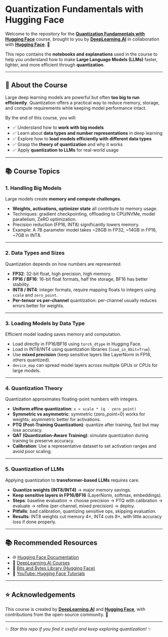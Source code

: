 # Quantization Fundamentals with Hugging Face

Welcome to the repository for the **[Quantization Fundamentals with Hugging Face](https://learn.deeplearning.ai/courses/quantization-fundamentals/)** course, brought to you by **[DeepLearning.AI](https://www.deeplearning.ai/)** in collaboration with **[Hugging Face](https://huggingface.co/)**. 🎉

This repo contains the **notebooks and explanations** used in the course to help you understand how to make **Large Language Models (LLMs)** faster, lighter, and more efficient through **quantization**.

---

## 📖 About the Course

Large deep learning models are powerful but often **too big to run efficiently**. Quantization offers a practical way to reduce memory, storage, and compute requirements while keeping model performance intact.

By the end of this course, you will:

* ✅ Understand how to **work with big models**
* ✅ Learn about **data types and number representations** in deep learning
* ✅ Explore how to **load models efficiently with different data types**
* ✅ Grasp the **theory of quantization** and why it works
* ✅ Apply **quantization to LLMs** for real-world usage

---

## 📚 Course Topics

### 1. Handling Big Models

Large models create **memory and compute challenges**.

* **Weights, activations, optimizer state** all contribute to memory usage.
* Techniques: gradient checkpointing, offloading to CPU/NVMe, model parallelism, ZeRO optimization.
* Precision reduction (FP16, INT8) significantly lowers memory.
* Example: A 7B parameter model takes \~28GB in FP32, \~14GB in FP16, \~7GB in INT8.

---

### 2. Data Types and Sizes

Quantization depends on how numbers are represented.

* **FP32**: 32-bit float, high precision, high memory.
* **FP16 / BF16**: 16-bit float formats, half the storage, BF16 has better stability.
* **INT8 / INT4**: integer formats, require mapping floats to integers using `scale` and `zero_point`.
* **Per-tensor vs per-channel** quantization: per-channel usually reduces errors better for weights.

---

### 3. Loading Models by Data Type

Efficient model loading saves memory and computation.

* Load directly in FP16/BF16 using `torch_dtype` in Hugging Face.
* Load in INT8/INT4 using quantization libraries (`load_in_8bit=True`).
* Use **mixed precision** (keep sensitive layers like LayerNorm in FP16, others quantized).
* `device_map` can spread model layers across multiple GPUs or CPUs for large models.

---

### 4. Quantization Theory

Quantization approximates floating-point numbers with integers.

* **Uniform affine quantization**:
  `x ≈ scale * (q - zero_point)`
* **Symmetric vs asymmetric**: symmetric (zero\_point=0) works for weights; asymmetric better for activations.
* **PTQ (Post-Training Quantization)**: quantize after training, fast but may lose accuracy.
* **QAT (Quantization-Aware Training)**: simulate quantization during training to preserve accuracy.
* **Calibration**: Use a representative dataset to set activation ranges and avoid poor scaling.

---

### 5. Quantization of LLMs

Applying quantization to **transformer-based LLMs** requires care.

* **Quantize weights (INT8/INT4)** → major memory savings.
* **Keep sensitive layers in FP16/BF16** (LayerNorm, softmax, embeddings).
* **Steps**: baseline evaluation → choose precision → PTQ with calibration → evaluate → refine (per-channel, mixed precision) → deploy.
* **Pitfalls**: bad calibration, quantizing sensitive ops, skipping evaluation.
* **Results**: INT8 weights cut memory 4×, INT4 cuts 8×, with little accuracy loss if done properly.

---

## 📚 Recommended Resources

* 🌐 [Hugging Face Documentation](https://huggingface.co/docs)
* 📘 [DeepLearning.AI Courses](https://www.deeplearning.ai/courses/)
* 📄 [Bits and Bytes Library (Hugging Face)](https://huggingface.co/docs/bitsandbytes/index)
* 🎥 [YouTube: Hugging Face Tutorials](https://www.youtube.com/c/huggingface)

---

## ⭐ Acknowledgements

This course is created by **[DeepLearning.AI](https://www.deeplearning.ai/)** and **[Hugging Face](https://huggingface.co/)**, with contributions from the open-source community. 🚀

---

✨ *Star this repo if you find it useful and keep exploring quantization!* ✨
